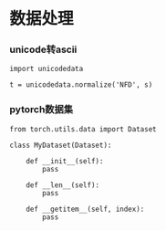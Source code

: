 # 数据处理

### unicode转ascii

```.python
import unicodedata

t = unicodedata.normalize('NFD', s)
```

### pytorch数据集

```.python
from torch.utils.data import Dataset

class MyDataset(Dataset):

    def __init__(self):
        pass

    def __len__(self):
        pass

    def __getitem__(self, index):
        pass 
```

